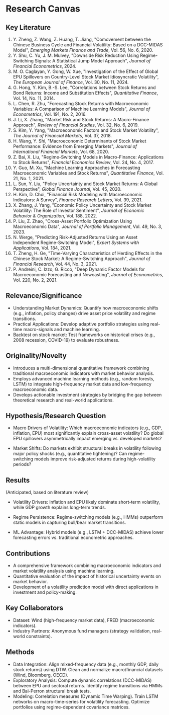 # Research Canvas

## Key Literature

1. Y. Zheng, Z. Wang, Z. Huang, T. Jiang, "Comovement between the Chinese Business Cycle and Financial Volatility: Based on a DCC-MIDAS Model", *Emerging Markets Finance and Trade*, Vol. 56, No. 6, 2020.
2. Y. Shu, C. Yu, J. M. Mulvey, "Downside Risk Reduction Using Regime-Switching Signals: A Statistical Jump Model Approach", *Journal of Financial Econometrics*, 2024.
3. M. O. Caglayan, Y. Gong, W. Xue, "Investigation of the Effect of Global EPU Spillovers on Country-Level Stock Market Idiosyncratic Volatility", *The European Journal of Finance*, Vol. 30, No. 11, 2024.
4. G. Hong, Y. Kim, B.-S. Lee, "Correlations between Stock Returns and Bond Returns: Income and Substitution Effects", *Quantitative Finance*, Vol. 14, No. 11, 2014.
5. L. Chen, R. Zhu, "Forecasting Stock Returns with Macroeconomic Variables: A Comparison of Machine Learning Models", *Journal of Econometrics*, Vol. 191, No. 2, 2016.
6. J. Li, X. Zhang, "Market Risk and Stock Returns: A Macro-Finance Approach", *Review of Financial Studies*, Vol. 32, No. 6, 2019.
7. S. Kim, Y. Yang, "Macroeconomic Factors and Stock Market Volatility", *The Journal of Financial Markets*, Vol. 37, 2018.
8. H. Wang, Y. Shi, "Macroeconomic Determinants of Stock Market Performance: Evidence from Emerging Markets", *Journal of International Financial Markets*, Vol. 68, 2020.
9. Z. Bai, X. Liu, "Regime-Switching Models in Macro-Finance: Applications to Stock Returns", *Financial Economics Review*, Vol. 24, No. 4, 2017.
10. Y. Guo, M. Xu, "Machine Learning Approaches in Forecasting Macroeconomic Variables and Stock Returns", *Quantitative Finance*, Vol. 21, No. 1, 2021.
11. L. Sun, Y. Liu, "Policy Uncertainty and Stock Market Returns: A Global Perspective", *Global Finance Journal*, Vol. 45, 2020.
12. H. Kim, D. Choi, "Financial Risk Modeling with Macroeconomic Indicators: A Survey", *Finance Research Letters*, Vol. 39, 2021.
13. X. Zhang, J. Yang, "Economic Policy Uncertainty and Stock Market Volatility: The Role of Investor Sentiment", *Journal of Economic Behavior & Organization*, Vol. 188, 2022.
14. P. Liu, Z. Zhao, "Cross-Asset Portfolio Optimization Using Macroeconomic Data", *Journal of Portfolio Management*, Vol. 49, No. 3, 2023.
15. N. Werge, "Predicting Risk-Adjusted Returns Using an Asset Independent Regime-Switching Model", *Expert Systems with Applications*, Vol. 184, 2021.
16. T. Zheng, H. Ge, "Time-Varying Characteristics of Herding Effects in the Chinese Stock Market: A Regime-Switching Approach", *Journal of Financial Research*, Vol. 44, No. 3, 2021.
17. P. Andreini, C. Izzo, G. Ricco, "Deep Dynamic Factor Models for Macroeconomic Forecasting and Nowcasting", *Journal of Econometrics*, Vol. 220, No. 2, 2021.

## Relevance/Significance
* Understanding Market Dynamics: Quantify how macroeconomic shifts (e.g., inflation, policy changes) drive asset price volatility and regime transitions.
* Practical Applications: Develop adaptive portfolio strategies using real-time macro-signals and machine learning.
* Backtest on stock market: Test frameworks on historical crises (e.g., 2008 recession, COVID-19) to evaluate robustness.

## Originality/Novelty

* Introduces a multi-dimensional quantitative framework combining traditional macroeconomic indicators with market behavior analysis.
* Employs advanced machine learning methods (e.g., random forests, LSTM) to integrate high-frequency market data and low-frequency macroeconomic data.
* Develops actionable investment strategies by bridging the gap between theoretical research and real-world applications.


## Hypothesis/Research Question

* Macro Drivers of Volatility:
  Which macroeconomic indicators (e.g., GDP, inflation, EPU) most significantly explain cross-asset volatility? Do global EPU spillovers asymmetrically impact emerging vs. developed markets?

* Market Shifts: Do markets exhibit structural breaks in volatility following major policy shocks (e.g., quantitative tightening)? Can regime-switching models improve risk-adjusted returns during high-volatility periods?

## Results
(Anticipated, based on literature review)

* Volatility Drivers: Inflation and EPU likely dominate short-term volatility, while GDP growth explains long-term trends.

* Regime Persistence: Regime-switching models (e.g., HMMs) outperform static models in capturing bull/bear market transitions.

* ML Advantage: Hybrid models (e.g., LSTM + DCC-MIDAS) achieve lower forecasting errors vs. traditional econometric approaches.

## Contributions
* A comprehensive framework combining macroeconomic indicators and market volatility analysis using machine learning.
* Quantitative evaluation of the impact of historical uncertainty events on market behavior.
* Development of a volatility prediction model with direct applications in investment and policy-making.

## Key Collaborators
* Dataset: Wind (high-frequency market data), FRED (macroeconomic indicators).
* Industry Partners: Anonymous fund managers (strategy validation, real-world constraints).

## Methods
* Data Integration: Align mixed-frequency data (e.g., monthly GDP, daily stock returns) using DTW.
Clean and normalize macro/financial datasets (Wind, Bloomberg, OECD).
* Exploratory Analysis: Compute dynamic correlations (DCC-MIDAS) between EPU and sectoral returns.
Identify regime transitions via HMMs and Bai-Perron structural break tests.
* Modeling: Correlation measures (Dynamic Time Warping). Train LSTM networks on macro-time-series for volatility forecasting.
Optimize portfolios using regime-dependent covariance matrices.
